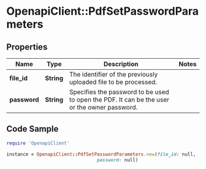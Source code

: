 # OpenapiClient::PdfSetPasswordParameters

## Properties

Name | Type | Description | Notes
------------ | ------------- | ------------- | -------------
**file_id** | **String** | The identifier of the previously uploaded file to be processed. | 
**password** | **String** | Specifies the password to be used to open the PDF. It can be the user or the owner password. | 

## Code Sample

```ruby
require 'OpenapiClient'

instance = OpenapiClient::PdfSetPasswordParameters.new(file_id: null,
                                 password: null)
```


